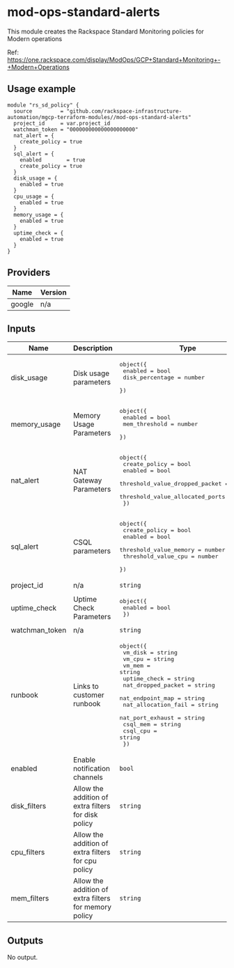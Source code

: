 # mod-ops-standard-alerts

This module creates the Rackspace Standard Monitoring policies for Modern operations

Ref: https://one.rackspace.com/display/ModOps/GCP+Standard+Monitoring+-+Modern+Operations


## Usage example
```
module "rs_sd_policy" {
  source         = "github.com/rackspace-infrastructure-automation/mgcp-terraform-modules//mod-ops-standard-alerts"
  project_id     = var.project_id
  watchman_token = "000000000000000000000"
  nat_alert = {
    create_policy = true
  }
  sql_alert = {
    enabled        = true
    create_policy = true
  }
  disk_usage = {
    enabled = true
  }
  cpu_usage = {
    enabled = true
  }
  memory_usage = {
    enabled = true
  }
  uptime_check = {
    enabled = true
  }
}
```

## Providers
| Name | Version |
|------|---------|
| google | n/a |

## Inputs

| Name | Description | Type | Default | Required |
|------|-------------|------|---------|:-----:|
| disk\_usage | Disk usage parameters | <pre>object({<br>    enabled         = bool<br>    disk_percentage = number<br>  })<br></pre> | <pre>{<br>  "disk_percentage": 10,<br>  "enabled": false<br>}<br></pre> | no |
| memory\_usage | Memory Usage Parameters | <pre>object({<br>    enabled       = bool<br>    mem_threshold = number <br>  })<br></pre> | <pre>{<br>  "enabled": false,<br>  "mem_threshold": 98<br>}<br></pre> | no |
| nat\_alert | NAT Gateway Parameters | <pre>object({<br>    create_policy                   = bool<br>    enabled                         = bool<br>    threshold_value_dropped_packet  = number<br>    threshold_value_allocated_ports = number<br>  })| <pre>{<br>  "create_policy: false,<br>  "enabled": false,<br>  "threshold_value_dropped_packet": 0,<br>  "threshold_value_allocated_ports": 64512<br>}<br></pre> | no |
| sql\_alert | CSQL parameters | <pre>object({<br>    create_policy          = bool<br>    enabled                = bool<br>    threshold_value_memory = number<br>    threshold_value_cpu    = number <br>  })<br></pre> | <pre>{<br>  "create_policy": false,<br>  "enabled": false,<br>  "threshold_value_memory": 0.99, <br>  "threshold_value_cpu": 0.99<br>}<br></pre> | no |
| project\_id | n/a | `string` | n/a | yes |
| uptime\_check | Uptime Check Parameters |  <pre>object({<br>    enabled         = bool<br>   })<br></pre> | <pre>{<br>  "enabled": false,<br>}<br></pre> | no |
| watchman\_token | n/a | `string` | n/a | yes |
| runbook | Links to customer runbook | <pre>object({<br>    vm_disk             = string<br>    vm_cpu              = string<br>    vm_mem              = string<br>    uptime_check        = string<br>    nat_dropped_packet  = string<br>    nat_endpoint_map    = string<br>    nat_allocation_fail = string<br>    nat_port_exhaust    = string<br>    csql_mem            = string<br>    csql_cpu            = string<br>  })<br></pre> | <pre>{<br>  "vm_disk": "https://one.rackspace.com/display/PCMS/GCP+Standard+Monitoring+-+Modern+Operations#GCPStandardMonitoring-ModernOperations-Standard/RecommendedMonitors",<br>  "vm_cpu": "https://one.rackspace.com/display/PCMS/GCP+Standard+Monitoring+-+Modern+Operations#GCPStandardMonitoring-ModernOperations-Standard/RecommendedMonitors",<br>  "vm_mem": "https://one.rackspace.com/display/PCMS/GCP+Standard+Monitoring+-+Modern+Operations#GCPStandardMonitoring-ModernOperations-Standard/RecommendedMonitors",<br>  "uptime_check": "https://one.rackspace.com/display/PCMS/GCP+Standard+Monitoring+-+Modern+Operations#GCPStandardMonitoring-ModernOperations-Standard/RecommendedMonitors",<br>  "nat_dropped_packet": "https://one.rackspace.com/display/PCMS/GCP+Standard+Monitoring+-+Modern+Operations#GCPStandardMonitoring-ModernOperations-Networking(NAT)",<br>  "nat_endpoint_map": "https://one.rackspace.com/display/PCMS/GCP+Standard+Monitoring+-+Modern+Operations#GCPStandardMonitoring-ModernOperations-Networking(NAT)",<br>  "nat_allocation_fail": "https://one.rackspace.com/display/PCMS/GCP+Standard+Monitoring+-+Modern+Operations#GCPStandardMonitoring-ModernOperations-Networking(NAT)",<br>  "nat_port_exhaust": "https://one.rackspace.com/display/PCMS/GCP+Standard+Monitoring+-+Modern+Operations#GCPStandardMonitoring-ModernOperations-Networking(NAT)",<br>  "csql_mem": "https://one.rackspace.com/display/PCMS/GCP+Standard+Monitoring+-+Modern+Operations#GCPStandardMonitoring-ModernOperations-Databases-CloudSQL(asperCustomerRequirement)",<br>  "csql_cpu": "https://one.rackspace.com/display/PCMS/GCP+Standard+Monitoring+-+Modern+Operations#GCPStandardMonitoring-ModernOperations-Databases-CloudSQL(asperCustomerRequirement)",<br>}<br></pre> | no
| enabled | Enable notification channels | `bool` | false | no
| disk_filters  | Allow the addition of extra filters for disk policy | `string` | "" | no |
| cpu_filters  | Allow the addition of extra filters for cpu policy | `string` | "" | no |
| mem_filters  | Allow the addition of extra filters for memory policy | `string` | "" | no |

## Outputs

No output.
